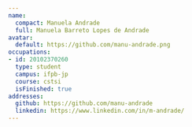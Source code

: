 ```yaml
---
name:
  compact: Manuela Andrade
  full: Manuela Barreto Lopes de Andrade
avatar:
  default: https://github.com/manu-andrade.png
occupations:
- id: 20102370260
  type: student
  campus: ifpb-jp
  course: cstsi
  isFinished: true
addresses:
  github: https://github.com/manu-andrade
  linkedin: https://www.linkedin.com/in/m-andrade/
---
```

